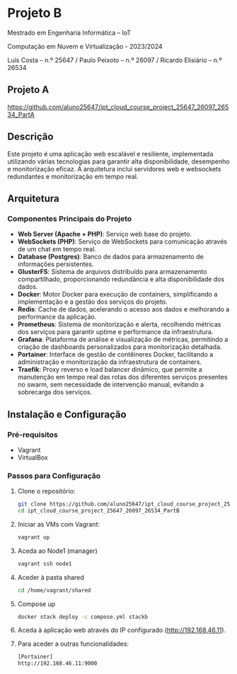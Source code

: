 # Projeto B

Mestrado em Engenharia Informática – IoT

Computação em Nuvem e Virtualização - 2023/2024

Luís Costa – n.º 25647 /
Paulo Peixoto – n.º 26097 /
Ricardo Elisiário – n.º 26534

## Projeto A

https://github.com/aluno25647/ipt_cloud_course_project_25647_26097_26534_PartA

## Descrição

Este projeto é uma aplicação web escalável e resiliente, implementada utilizando várias tecnologias para garantir alta disponibilidade, desempenho e monitorização eficaz. 
A arquitetura inclui servidores web e websockets redundantes e monitorização em tempo real.

## Arquitetura

### Componentes Principais do Projeto

- **Web Server (Apache + PHP)**: Serviço web base do projeto.
- **WebSockets (PHP)**: Serviço de WebSockets para comunicação através de um chat em tempo real.
- **Database (Postgres)**: Banco de dados para armazenamento de informações persistentes.
- **GlusterFS**: Sistema de arquivos distribuído para armazenamento compartilhado, proporcionando redundância e alta disponibilidade dos dados.
- **Docker**: Motor Docker para execução de containers, simplificando a implementação e a gestão dos serviços do projeto.
- **Redis**: Cache de dados, acelerando o acesso aos dados e melhorando a performance da aplicação.
- **Prometheus**: Sistema de monitorização e alerta, recolhendo métricas dos serviços para garantir uptime e performance da infraestrutura.
- **Grafana**: Plataforma de análise e visualização de métricas, permitindo a criação de dashboards personalizados para monitorização detalhada.
- **Portainer**: Interface de gestão de contêineres Docker, facilitando a administração e monitorização da infraestrutura de containers.
- **Traefik**: Proxy reverso e load balancer dinâmico, que permite a manutenção em tempo real das rotas dos diferentes serviços presentes no swarm, sem necessidade de intervenção manual, evitando a sobrecarga dos serviços.


## Instalação e Configuração

### Pré-requisitos

- Vagrant
- VirtualBox

### Passos para Configuração

1. Clone o repositório:
   ```bash
   git clone https://github.com/aluno25647/ipt_cloud_course_project_25647_26097_26534_PartB.git
   cd ipt_cloud_course_project_25647_26097_26534_PartB

2. Iniciar as VMs com Vagrant:
   ```bash
   vagrant up

3.  Aceda ao Node1 (manager)
    ```bash
    vagrant ssh node1

4.  Aceder à pasta shared
      ```bash
      cd /home/vagrant/shared

5. Compose up
   ```bash
   docker stack deploy -c compose.yml stackb

6. Aceda à aplicação web através do IP configurado (http://192.168.46.11).
  
7. Para aceder a outras funcionalidades:

      ```bash
    [Portainer]
    http://192.168.46.11:9000
